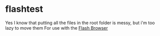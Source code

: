# flashtest
Yes I know that putting all the files in the root folder is messy, but i'm too lazy to move them
For use with the [Flash Browser](https://github.com/radubirsan/FlashBrowser "FlashBrowser")
